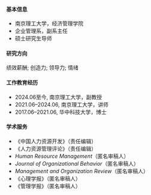 #### 基本信息
- 南京理工大学，经济管理学院
- 企业管理系，副系主任
- 硕士研究生导师

#### 研究方向
绩效薪酬; 创造力; 领导力; 情绪

#### 工作教育经历
- 2024.06至今, 南京理工大学，副教授
- 2021.06–2024.06, 南京理工大学，讲师
- 2017.06–2021.06, 华中科技大学，博士

#### 学术服务
- 《中国人力资源开发》（责任编辑）
- 《人力资源管理评论》（责任编辑）
-  *Human Resource Management*（匿名审稿人）
-  *Journal of Organizational Behavior*（匿名审稿人）
-  *Management and Organization Review*（匿名审稿人）
- 《心理学报》（匿名审稿人）
- 《管理学报》（匿名审稿人）

